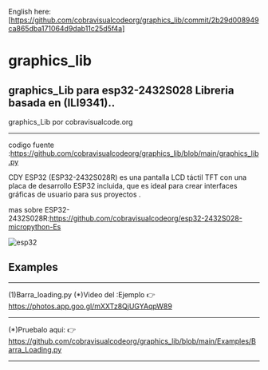 
English here:[https://github.com/cobravisualcodeorg/graphics_lib/commit/2b29d008949ca865dba171064d9dab11c25d5f4a]
# graphics_lib
graphics_Lib para esp32-2432S028 
Libreria basada en (ILI9341)..
-----------------------------------
graphics_Lib por cobravisualcode.org
____________________________________
codigo fuente :https://github.com/cobravisualcodeorg/graphics_lib/blob/main/graphics_lib.py




 CDY ESP32 (ESP32-2432S028R) es una pantalla LCD táctil TFT con una placa de desarrollo ESP32 incluida, que es ideal para crear interfaces gráficas de usuario para sus proyectos .


 mas sobre ESP32-2432S028R:https://github.com/cobravisualcodeorg/esp32-2432S028-micropython-Es


 
![esp32](https://github.com/user-attachments/assets/501176c8-e689-4e3c-bb12-696cdcad5521)

Examples
---------
_________________________________________________________________________________________
(1)Barra_loading.py
(*)Video del :Ejemplo
👉https://photos.app.goo.gl/mXXTz8QjUGYAqpW89
________________________________________________________________________________________
(*)Pruebalo aqui:
👉https://github.com/cobravisualcodeorg/graphics_lib/blob/main/Examples/Barra_Loading.py
_________________________________________________________________________________________
